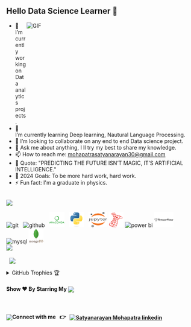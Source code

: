 ## Hello Data Science Learner 👋

<img align= "right" alt="GIF" width="450px" height="280px" src="https://github.com/satya18181/blob/main/Images/profile.gif">

- 🔭 I’m currently working on Data analytics projects.
- 🌱 I’m currently learning Deep learning, Nautural Language Processing.
- 👯 I’m looking to collaborate on any end to end Data science project.
- 💬 Ask me about anything, I ll try my best to share my knowledge.
- 📫 How to reach me: mohapatrasatyanarayan30@gmail.com
- 💭 Quote: "PREDICTING THE FUTURE ISN’T MAGIC, IT’S ARTIFICIAL INTELLIGENCE."
- 🥅 2024 Goals: To be more hard work, hard work.
- ⚡ Fun fact: I'm a graduate in physics.

<br>
<img height="30" src="https://img.shields.io/badge/Languages and  tools- 🧮-lightblue.svg?&style=for-the-badge&logo=satya &logoColor=blue" />
<p align="left"><img src="https://www.vectorlogo.zone/logos/git-scm/git-scm-icon.svg" alt="git" width="40" height="40"/> &nbsp;
<img alt="github"  src="https://img.icons8.com/ios-glyphs/240/000000/github.png"width="40" height="40"> &nbsp;
<img src="https://github.com/devicons/devicon/blob/master/icons/anaconda/anaconda-original-wordmark.svg" alt="vscode" width="40" height="40"/>&nbsp;&nbsp;
<img src="https://github.com/Kushal997-das/Kushal997-das/blob/master/Profile%20generator/python-original.svg" alt="python" width="40" height="40"/> &nbsp;
<img alt="jupyter"  src="https://github.com/devicons/devicon/blob/master/icons/jupyter/jupyter-original-wordmark.svg"width="50" height="40" /> 
<img src="https://github.com/devicons/devicon/blob/master/icons/microsoftsqlserver/microsoftsqlserver-plain.svg" alt="mssql" width="40" height="40"/> 
<img src="https://cdn.worldvectorlogo.com/logos/power-bi.svg" alt="power bi" width="40" height="40"/>
<img src="https://github.com/devicons/devicon/blob/master/icons/tensorflow/tensorflow-line-wordmark.svg" alt="Excel" width="50" height="40"/><br>
<img src="https://cdn.worldvectorlogo.com/logos/mysql-logo.svg" alt="mysql " width="40" height="40"/>    
<img src="https://github.com/devicons/devicon/blob/master/icons/mongodb/mongodb-original-wordmark.svg" alt="mongodb" width="40" height="40"/>&nbsp;&nbsp;  

<br>
<img height="30" src="https://img.shields.io/badge/Satya's GitHub Status- 🤓-lightgreen.svg?&style=for-the-badge&logo=satay&logoColor=blue" />
<p>
</p>
<p>&nbsp;
<img align="center" src="https://github-readme-streak-stats.herokuapp.com/?user=satya &theme=radical&custom_title=streak-stats&hide_border=true&layout=compact" />
<details align="left">
<summary>GitHub Trophies 🏆</summary>
<p align="left">
  <a href="https://github.com/satya18181/github-profile-trophy" target="_blank">
    <img src="https://github-profile-trophy.vercel.app/?username=satya &theme=gruvbox&layout=compact&title_color=00FF00"/>
  </a>
</p>
</details>
    
<h4 align="left">
Show ❤️ By Starring My <a href='https://github.com/satya18181?tab=repositories'>
<img align='center'  height="22" src="https://img.shields.io/badge/Repos!😊-lightpink.svg?&style=for-the-badge&logo=satya18181&logoColor=blue" />
</a></h4>
<br>

<h4 align="left">
    <img align="center" src="https://github.com/satya18181" height="30px">Connect with me &nbsp; 👉 &nbsp;  
        <a href="https://www.linkedin.com/in/satyanmohapatra/">
        <img align="center"src="https://cdn.jsdelivr.net/npm/simple-icons@v3/icons/linkedin.svg" alt="Satyanarayan Mohapatra linkedin" width="24px" />
    </a>
</h4> 

